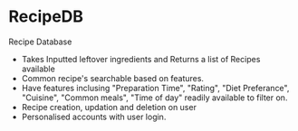 # RecipeDB
Recipe Database
  * Takes Inputted leftover ingredients and Returns a list of Recipes available
  * Common recipe's searchable based on features.
  * Have features inclusing "Preparation Time", "Rating", "Diet Preferance", "Cuisine", "Common meals", "Time of day" 
      readily available to filter on.
  * Recipe creation, updation and deletion on user
  * Personalised accounts with user login.
